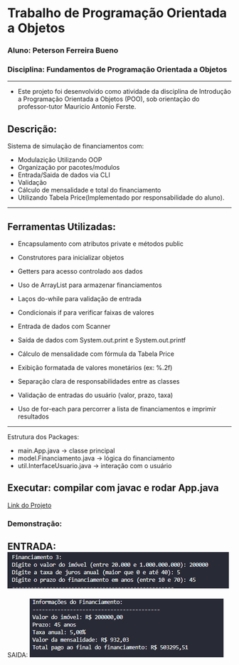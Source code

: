# Trabalho de Programação Orientada a Objetos

### Aluno: Peterson Ferreira Bueno
### Disciplina: Fundamentos de Programação Orientada a Objetos
---
- Este projeto foi desenvolvido como atividade da disciplina de Introdução a Programação Orientada a Objetos (POO),
sob orientação do professor-tutor Mauricio Antonio Ferste.

## Descrição:
Sistema de simulação de financiamentos com:
- Modulazição Utilizando OOP
- Organização por pacotes/modulos
- Entrada/Saida de dados via CLI
- Validação
- Cálculo de mensalidade e total do financiamento
- Utilizando Tabela Price(Implementado por responsabilidade do aluno).
---
## Ferramentas Utilizadas: 

* Encapsulamento com atributos private e métodos public

* Construtores para inicializar objetos

* Getters para acesso controlado aos dados

* Uso de ArrayList para armazenar financiamentos

* Laços do-while para validação de entrada

* Condicionais if para verificar faixas de valores

* Entrada de dados com Scanner

* Saída de dados com System.out.print e System.out.printf

* Cálculo de mensalidade com fórmula da Tabela Price

* Exibição formatada de valores monetários (ex: %.2f)

* Separação clara de responsabilidades entre as classes

* Validação de entradas do usuário (valor, prazo, taxa)

* Uso de for-each para percorrer a lista de financiamentos e imprimir resultados
---
Estrutura dos Packages:
- main.App.java → classe principal
- model.Financiamento.java → lógica do financiamento
- util.InterfaceUsuario.java → interação com o usuário

Executar: compilar com javac e rodar App.java
---

[Link do Projeto](https://github.com/peter-bueno/Sistema-Financeiro.git)
### Demonstração:

ENTRADA:  
![Img demonstracao 1](assets/demonstracao1.png) 
---
SAIDA: 
![Img demonstracao 2](assets/demonstracao2.png) 

